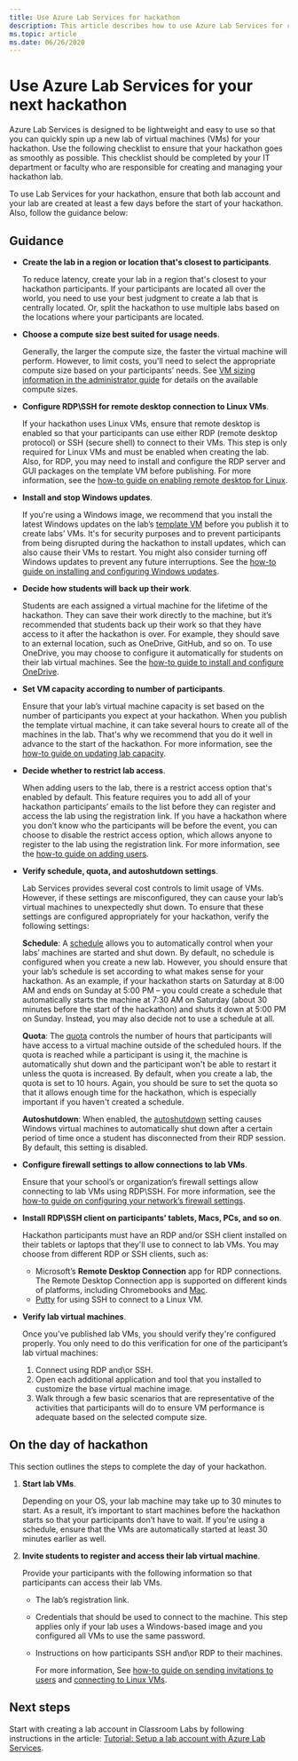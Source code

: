 ```yaml
---
title: Use Azure Lab Services for hackathon
description: This article describes how to use Azure Lab Services for creating labs that you can use for running hackathons.
ms.topic: article
ms.date: 06/26/2020
---
```


# Use Azure Lab Services for your next hackathon
Azure Lab Services is designed to be lightweight and easy to use so that you can quickly spin up a new lab of virtual machines (VMs) for your hackathon.  Use the following checklist to ensure that your hackathon goes as smoothly as possible. This checklist should be completed by your IT department or faculty who are responsible for creating and managing your hackathon lab. 

To use Lab Services for your hackathon, ensure that both lab account and your lab are created at least a few days before the start of your hackathon. Also, follow the guidance below:

## Guidance

- **Create the lab in a region or location that's closest to participants**. 

    To reduce latency, create your lab in a region that's closest to your hackathon participants.  If your participants are located all over the world, you need to use your best judgment to create a lab that is centrally located.  Or, split the hackathon to use multiple labs based on the locations where your participants are located.
- **Choose a compute size best suited for usage needs**.

    Generally, the larger the compute size, the faster the virtual machine will perform. However, to limit costs, you'll need to select the appropriate compute size based on your participants’ needs. See [VM sizing information in the administrator guide](administrator-guide.md#vm-sizing) for details on the available compute sizes.
- **Configure RDP\SSH for remote desktop connection to Linux VMs**.

    If your hackathon uses Linux VMs, ensure that remote desktop is enabled so that your participants can use either RDP (remote desktop protocol) or SSH (secure shell) to connect to their VMs. This step is only required for Linux VMs and must be enabled when creating the lab. Also, for RDP, you may need to install and configure the RDP server and GUI packages on the template VM before publishing.  For more information, see the [how-to guide on enabling remote desktop for Linux](how-to-enable-remote-desktop-linux.md).

- **Install and stop Windows updates**. 

    If you're using a Windows image, we recommend that you install the latest Windows updates on the lab’s [template VM](how-to-create-manage-template.md) before you publish it to create labs’ VMs. It's for security purposes and to prevent participants from being disrupted during the hackathon to install updates, which can also cause their VMs to restart. You might also consider turning off Windows updates to prevent any future interruptions. See the [how-to guide on installing and configuring Windows updates](how-to-prepare-windows-template.md#install-and-configure-updates).
- **Decide how students will back up their work**. 

    Students are each assigned a virtual machine for the lifetime of the hackathon. They can save their work directly to the machine, but it’s recommended that students back up their work so that they have access to it after the hackathon is over. For example, they should save to an external location, such as OneDrive, GitHub, and so on. To use OneDrive, you may choose to configure it automatically for students on their lab virtual machines. See the [how-to guide to install and configure OneDrive](how-to-prepare-windows-template.md#install-and-configure-onedrive).
- **Set VM capacity according to number of participants**. 

    Ensure that your lab’s virtual machine capacity is set based on the number of participants you expect at your hackathon. When you publish the template virtual machine, it can take several hours to create all of the machines in the lab. That's why we recommend that you do it well in advance to the start of the hackathon. For more information, see the [how-to guide on updating lab capacity](how-to-set-virtual-machine-passwords.md#update-the-lab-capacity).

- **Decide whether to restrict lab access**. 

    When adding users to the lab, there is a restrict access option that's enabled by default. This feature requires you to add all of your hackathon participants’ emails to the list before they can register and access the lab using the registration link. If you have a hackathon where you don’t know who the participants will be before the event, you can choose to disable the restrict access option, which allows anyone to register to the lab using the registration link. For more information, see the [how-to guide on adding users](how-to-configure-student-usage.md#add-users-to-a-lab).

- **Verify schedule, quota, and autoshutdown settings**. 

    Lab Services provides several cost controls to limit usage of VMs. However, if these settings are misconfigured, they can cause your lab’s virtual machines to unexpectedly shut down. To ensure that these settings are configured appropriately for your hackathon, verify the following settings:

    **Schedule**: A [schedule](how-to-create-schedules.md) allows you to automatically control when your labs’ machines are started and shut down. By default, no schedule is configured when you create a new lab. However, you should ensure that your lab’s schedule is set according to what makes sense for your hackathon.  As an example, if your hackathon starts on Saturday at 8:00 AM and ends on Sunday at 5:00 PM – you could create a schedule that automatically starts the machine at 7:30 AM on Saturday (about 30 minutes before the start of the hackathon) and shuts it down at 5:00 PM on Sunday. Instead, you may also decide not to use a schedule at all.

    **Quota**: The [quota](how-to-configure-student-usage.md#set-quotas-for-users) controls the number of hours that participants will have access to a virtual machine outside of the scheduled hours. If the quota is reached while a participant is using it, the machine is automatically shut down and the participant won't be able to restart it unless the quota is increased. By default, when you create a lab, the quota is set to 10 hours. Again, you should be sure to set the quota so that it allows enough time for the hackathon, which is especially important if you haven't created a schedule.

    **Autoshutdown**: When enabled, the [autoshutdown](how-to-enable-shutdown-disconnect.md) setting causes Windows virtual machines to automatically shut down after a certain period of time once a student has disconnected from their RDP session. By default, this setting is disabled.

- **Configure firewall settings to allow connections to lab VMs**. 

    Ensure that your school’s or organization’s firewall settings allow connecting to lab VMs using RDP\SSH. For more information, see the [how-to guide on configuring your network’s firewall settings](how-to-configure-firewall-settings.md).

- **Install RDP\SSH client on participants’ tablets, Macs, PCs, and so on**.

    Hackathon participants must have an RDP and/or SSH client installed on their tablets or laptops that they'll use to connect to lab VMs. You may choose from different RDP or SSH clients, such as:

    - Microsoft’s **Remote Desktop Connection** app for RDP connections. The Remote Desktop Connection app is supported on different kinds of platforms, including Chromebooks and [Mac](https://techcommunity.microsoft.com/t5/azure-lab-services/connecting-to-azure-lab-services-environments-on-your-macos/ba-p/1290162).
    - [Putty](https://techcommunity.microsoft.com/t5/azure-lab-services/connecting-to-azure-lab-services-environments-on-your-macos/ba-p/1290162) for using SSH to connect to a Linux VM.
- **Verify lab virtual machines**. 

    Once you’ve published lab VMs, you should verify they're configured properly. You only need to do this verification for one of the participant’s lab virtual machines:

    1. Connect using RDP and\or SSH.
    2. Open each additional application and tool that you installed to customize the base virtual machine image.
    3. Walk through a few basic scenarios that are representative of the activities that participants will do to ensure VM performance is adequate based on the selected compute size.

## On the day of hackathon
This section outlines the steps to complete the day of your hackathon.

1. **Start lab VMs**.

    Depending on your OS, your lab machine may take up to 30 minutes to start. As a result, it’s important to start machines before the hackathon starts so that your participants don’t have to wait. If you're using a schedule, ensure that the VMs are automatically started at least 30 minutes earlier as well.
2. **Invite students to register and access their lab virtual machine**. 

    Provide your participants with the following information so that participants can access their lab VMs. 

    - The lab’s registration link. 
    - Credentials that should be used to connect to the machine. This step applies only if your lab uses a Windows-based image and you configured all VMs to use the same password.
    - Instructions on how participants SSH and\or RDP to their machines.

        For more information, See [how-to guide on sending invitations to users](how-to-configure-student-usage.md?branch=master#send-invitations-to-users) and [connecting to Linux VMs](how-to-use-remote-desktop-linux-student.md?branch=master). 

## Next steps
Start with creating a lab account in Classroom Labs by following instructions in the article: [Tutorial: Setup a lab account with Azure Lab Services](tutorial-setup-lab-account.md).